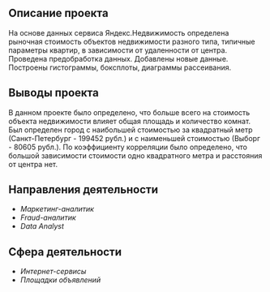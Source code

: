 ## Описание проекта

На основе данных сервиса Яндекс.Недвижимость определена рыночная стоимость
объектов недвижимости разного типа, типичные параметры квартир, в зависимости от
удаленности от центра. Проведена предобработка данных. Добавлены новые данные.
Построены гистограммы, боксплоты, диаграммы рассеивания.

## Выводы проекта

В данном проекте было определено, что больше всего на стоимость объекта недвижимости влияет общая площадь и количество комнат. Был определен город с наибольшей стоимостью за квадратный метр (Санкт-Петербург - 199452 рубл.) и с наименьшей стоимостью (Выборг - 80605 рубл.). По коэффициенту корреляции было определено, что большой зависимости стоимости одно квадратного метра и расстояния от центра нет.

## Направления деятельности

- *Маркетинг-аналитик*
- *Fraud-аналитик*
- *Data Analyst*

## Сфера деятельности

- *Интернет-сервисы*
- *Площадки объявлений*
